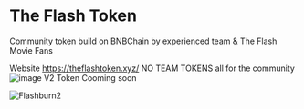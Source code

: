 # The Flash Token
Community token build on BNBChain by experienced team & The Flash Movie Fans

Website https://theflashtoken.xyz/
NO TEAM TOKENS all for the community
![image](https://user-images.githubusercontent.com/130592325/236715115-47dd0ff5-f0d6-41c2-a5c0-0fe1edfd50e1.png)
V2 Token Cooming soon

![Flashburn2](https://user-images.githubusercontent.com/130592325/236655943-b134bd6a-5baa-4794-b9de-c56930ed1abc.jpg)

